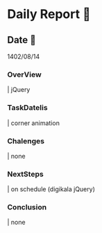 # Daily Report 🙂

## Date 📅
 1402/08/14

### OverView
| jQuery

### TaskDatelis
| corner animation

### Chalenges 
| none

### NextSteps
| on schedule (digikala jQuery) 

### Conclusion
| none